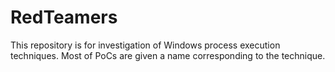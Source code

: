 # RedTeamers
This repository is for investigation of Windows process execution techniques. Most of PoCs are given a name corresponding to the technique.
